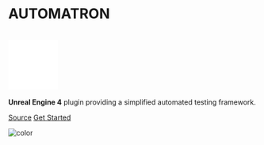 
# AUTOMATRON

<br>
<img width="100vw" src="assets/logo_sd_logo_white.svg"/>

**Unreal Engine 4** plugin providing a simplified automated testing framework.

[Source](https://gitlab.splashdamage.com/ue4-plugins/automatron)
[Get Started](/?id=automatron)

![color](#1E2229)